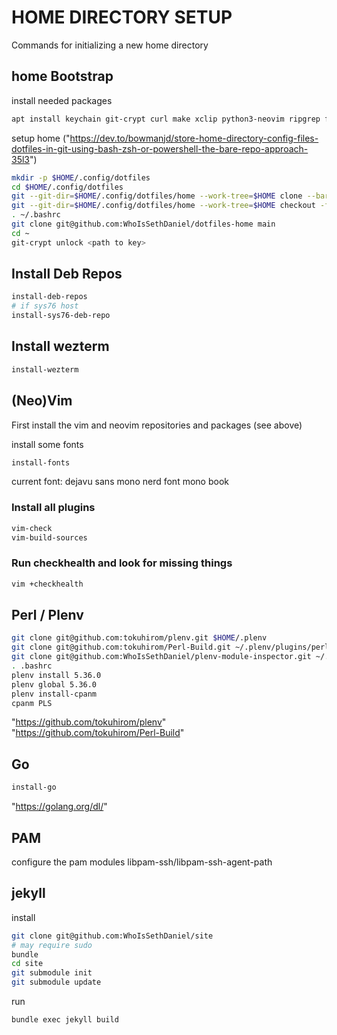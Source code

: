 # HOME DIRECTORY SETUP

Commands for initializing a new home directory

## home Bootstrap

install needed packages

```bash
apt install keychain git-crypt curl make xclip python3-neovim ripgrep fd-find gcc g++ ncurses-term gh jekyll ruby-dev libhunspell-dev
```

setup home ("https://dev.to/bowmanjd/store-home-directory-config-files-dotfiles-in-git-using-bash-zsh-or-powershell-the-bare-repo-approach-35l3")

```bash
mkdir -p $HOME/.config/dotfiles
cd $HOME/.config/dotfiles
git --git-dir=$HOME/.config/dotfiles/home --work-tree=$HOME clone --bare https://github.com/WhoIsSethDaniel/dotfiles $HOME/.config/dotfiles/home
git --git-dir=$HOME/.config/dotfiles/home --work-tree=$HOME checkout -f
. ~/.bashrc
git clone git@github.com:WhoIsSethDaniel/dotfiles-home main
cd ~
git-crypt unlock <path to key>
```

## Install Deb Repos

```bash
install-deb-repos
# if sys76 host
install-sys76-deb-repo
```

## Install wezterm

```bash
install-wezterm
```

## (Neo)Vim

First install the vim and neovim repositories and packages (see above)

install some fonts

```bash
install-fonts
```

current font: dejavu sans mono nerd font mono book

### Install all plugins

```bash
vim-check
vim-build-sources
```

### Run checkhealth and look for missing things

```bash
vim +checkhealth
```

## Perl / Plenv

```bash
git clone git@github.com:tokuhirom/plenv.git $HOME/.plenv
git clone git@github.com:tokuhirom/Perl-Build.git ~/.plenv/plugins/perl-build/
git clone git@github.com:WhoIsSethDaniel/plenv-module-inspector.git ~/.plenv/plugins/module-inspector
. .bashrc
plenv install 5.36.0
plenv global 5.36.0
plenv install-cpanm
cpanm PLS
```

"https://github.com/tokuhirom/plenv" <br>
"https://github.com/tokuhirom/Perl-Build"

## Go

```bash
install-go
```

"https://golang.org/dl/"

## PAM

configure the pam modules libpam-ssh/libpam-ssh-agent-path

## jekyll

install

```bash
git clone git@github.com:WhoIsSethDaniel/site
# may require sudo
bundle
cd site
git submodule init
git submodule update
```

run

```bash
bundle exec jekyll build
```
